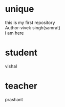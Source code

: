 # unique
this is my first repository
<br>
Author-vivek singh(samrat)
<br>
i am here

# student
vishal
 
 # teacher 
 prashant